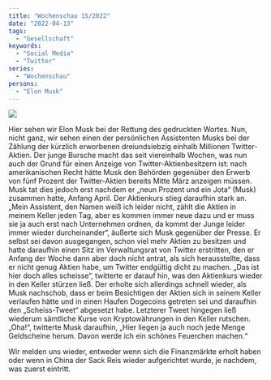 ```yaml
---
title: "Wochenschau 15/2022"
date: "2022-04-13"
tags:
  - "Gesellschaft"
keywords:
  - "Social Media"
  - "Twitter"
series:
  - "Wochenschau"
persons:
  - "Elon Musk"
---
```


![](/images/wochenschau-2022-15.jpg)

Hier sehen wir Elon Musk bei der Rettung des gedruckten Wortes. Nun, nicht ganz, wir sehen einen der persönlichen Assistenten Musks bei der Zählung der kürzlich erworbenen dreiundsiebzig einhalb Millionen Twitter-Aktien. Der junge Bursche macht das seit viereinhalb Wochen, was nun auch der Grund für einen Anzeige von Twitter-Aktienbesitzern ist: nach amerikanischen Recht hätte Musk den Behörden gegenüber den Erwerb von fünf Prozent der Twitter-Aktien bereits Mitte März anzeigen müssen. Musk tat dies jedoch erst nachdem er „neun Prozent und ein Jota“ (Musk) zusammen hatte, Anfang April. Der Aktienkurs stieg daraufhin stark an. „Mein Assistent, den Namen weiß ich leider nicht, zählt die Aktien in meinem Keller jeden Tag, aber es kommen immer neue dazu und er muss sie ja auch erst nach Unternehmen ordnen, da kommt der Junge leider immer wieder durcheinander“, äußerte sich Musk gegenüber der Presse. Er selbst sei davon ausgegangen, schon viel mehr Aktien zu besitzen und hatte daraufhin einen Sitz im Verwaltungsrat von Twitter erstritten, den er Anfang der Woche dann aber doch nicht antrat, als sich herausstellte, dass er nicht genug Aktien habe, um Twitter endgültig dicht zu machen. „Das ist hier doch alles scheisse“, twitterte er darauf hin, was den Aktienkurs wieder in den Keller stürzen ließ. Der erholte sich allerdings schnell wieder, als Musk nachschob, dass er beim Besichtigen der Aktien sich in seinem Keller verlaufen hätte und in einen Haufen Dogecoins getreten sei und daraufhin den „Scheiss-Tweet“ abgesetzt habe. Letzterer Tweet hingegen ließ wiederum sämtliche Kurse von Kryptowährungen in den Keller rutschen. „Oha!“, twitterte Musk daraufhin, „Hier liegen ja auch noch jede Menge Geldscheine herum. Davon werde ich ein schönes Feuerchen machen.“

Wir melden uns wieder, entweder wenn sich die Finanzmärkte erholt haben oder wenn in China der Sack Reis wieder aufgerichtet wurde, je nachdem, was zuerst eintritt.
